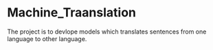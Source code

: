 # Machine_Traanslation
The project is to devlope models which translates sentences from one language to other language.
